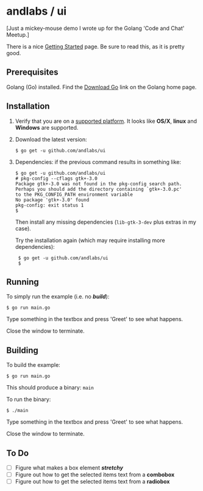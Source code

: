 # andlabs / ui

[Just a mickey-mouse demo I wrote up for the Golang 'Code and Chat' Meetup.]

There is a nice [Getting Started](https://github.com/andlabs/ui/wiki/Getting-Started) page.
Be sure to read this, as it is pretty good.

## Prerequisites

Golang (Go) installed. Find the [Download Go](https://golang.org/) link on the Golang home page.

## Installation

1. Verify that you are on a [supported platform](https://github.com/andlabs/ui#update-5-june-2016-you-can-finally-go-get-this-package). It looks like __OS/X__, __linux__ and __Windows__ are supported.

2. Download the latest version:

    ```
    $ go get -u github.com/andlabs/ui
    ```

3. Dependencies: if the previous command results in something like:

    ```
    $ go get -u github.com/andlabs/ui
    # pkg-config --cflags gtk+-3.0
    Package gtk+-3.0 was not found in the pkg-config search path.
    Perhaps you should add the directory containing `gtk+-3.0.pc'
    to the PKG_CONFIG_PATH environment variable
    No package 'gtk+-3.0' found
    pkg-config: exit status 1
    $
    ```

    Then install any missing dependencies (`lib-gtk-3-dev` plus extras in my case).

    Try the installation again (which may require installing more dependencies):

        $ go get -u github.com/andlabs/ui
        $

## Running

To simply run the example (i.e. no ___build___):

    $ go run main.go

Type something in the textbox and press 'Greet' to see what happens.

Close the window to terminate.

## Building

To build the example:

    $ go run main.go

This should produce a binary: `main`

To run the binary:

    $ ./main

Type something in the textbox and press 'Greet' to see what happens.

Close the window to terminate.

## To Do

* [ ] Figure what makes a box element ___stretchy___
* [ ] Figure out how to get the selected items text from a __combobox__
* [ ] Figure out how to get the selected items text from a __radiobox__
